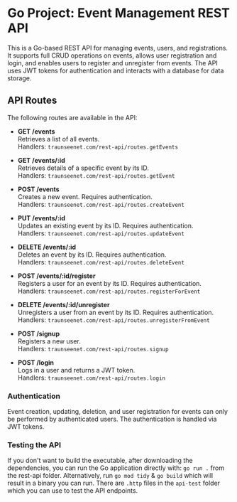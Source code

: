 # Go Project: Event Management REST API

This is a Go-based REST API for managing events, users, and registrations. It supports full CRUD operations on events, allows user registration and login, and enables users to register and unregister from events. The API uses JWT tokens for authentication and interacts with a database for data storage.

## API Routes

The following routes are available in the API:

- **GET /events**  
  Retrieves a list of all events.  
  Handlers: `traunseenet.com/rest-api/routes.getEvents`

- **GET /events/:id**  
  Retrieves details of a specific event by its ID.  
  Handlers: `traunseenet.com/rest-api/routes.getEvent`

- **POST /events**  
  Creates a new event. Requires authentication.  
  Handlers: `traunseenet.com/rest-api/routes.createEvent`

- **PUT /events/:id**  
  Updates an existing event by its ID. Requires authentication.  
  Handlers: `traunseenet.com/rest-api/routes.updateEvent`

- **DELETE /events/:id**  
  Deletes an event by its ID. Requires authentication.  
  Handlers: `traunseenet.com/rest-api/routes.deleteEvent`

- **POST /events/:id/register**  
  Registers a user for an event by its ID. Requires authentication.  
  Handlers: `traunseenet.com/rest-api/routes.registerForEvent`

- **DELETE /events/:id/unregister**  
  Unregisters a user from an event by its ID. Requires authentication.  
  Handlers: `traunseenet.com/rest-api/routes.unregisterFromEvent`

- **POST /signup**  
  Registers a new user.  
  Handlers: `traunseenet.com/rest-api/routes.signup`

- **POST /login**  
  Logs in a user and returns a JWT token.  
  Handlers: `traunseenet.com/rest-api/routes.login`

### Authentication

Event creation, updating, deletion, and user registration for events can only be performed by authenticated users. The authentication is handled via JWT tokens.

### Testing the API

If you don't want to build the executable, after downloading the dependencies, you can run the Go application directly with: `go run .` from the rest-api folder. Alternatively, run `go mod tidy` & `go build` which will result in a binary you can run. There are `.http` files in the `api-test` folder which you can use to test the API endpoints.
